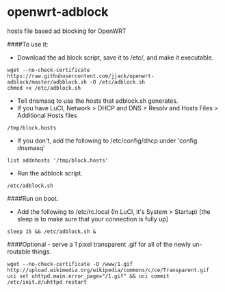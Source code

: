 # openwrt-adblock
hosts file based ad blocking for OpenWRT

####To use it:

* Download the ad block script, save it to /etc/, and make it executable.
```
wget --no-check-certificate https://raw.githubusercontent.com/jjack/openwrt-adblock/master/adbblock.sh -O /etc/adblock.sh
chmod +x /etc/adblock.sh
```

* Tell dnsmasq to use the hosts that adblock.sh generates.
* If you have LuCI, Network > DHCP and DNS > Resolv and Hosts Files > Additional Hosts files
```
/tmp/block.hosts
```
* If you don't, add the following to /etc/config/dhcp under 'config dnsmasq'
```
list addnhosts '/tmp/block.hosts'
```

* Run the adblock script.
```
/etc/adblock.sh
```

####Run on boot.
* Add the following to /etc/rc.local (In LuCI, it's System > Startup) [the sleep is to make sure that your connection is fully up]
```
sleep 15 && /etc/adblock.sh &
```

####Optional - serve a 1 pixel transparent .gif for all of the newly un-routable things.
```
wget --no-check-certificate -O /www/1.gif http://upload.wikimedia.org/wikipedia/commons/c/ce/Transparent.gif
uci set uhttpd.main.error_page="/1.gif" && uci commit
/etc/init.d/uhttpd restart
```
